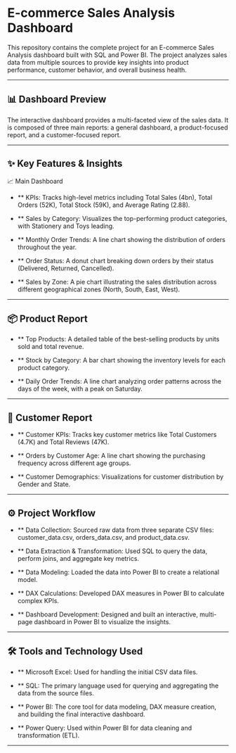 # E-commerce Sales Analysis Dashboard
This repository contains the complete project for an E-commerce Sales Analysis dashboard built with SQL and Power BI. The project analyzes sales data from multiple sources to provide key insights into product performance, customer behavior, and overall business health.

---

## 📊 Dashboard Preview
The interactive dashboard provides a multi-faceted view of the sales data. It is composed of three main reports: a general dashboard, a product-focused report, and a customer-focused report.

---

## ✨ Key Features & Insights
📈 Main Dashboard
* ** KPIs: Tracks high-level metrics including Total Sales (4bn), Total Orders (52K), Total Stock (59K), and Average Rating (2.88).

* ** Sales by Category: Visualizes the top-performing product categories, with Stationery and Toys leading.

* ** Monthly Order Trends: A line chart showing the distribution of orders throughout the year.

* ** Order Status: A donut chart breaking down orders by their status (Delivered, Returned, Cancelled).

* ** Sales by Zone: A pie chart illustrating the sales distribution across different geographical zones (North, South, East, West).

---

## 📦 Product Report
* ** Top Products: A detailed table of the best-selling products by units sold and total revenue.

* ** Stock by Category: A bar chart showing the inventory levels for each product category.

* ** Daily Order Trends: A line chart analyzing order patterns across the days of the week, with a peak on Saturday.

---

## 👥 Customer Report
* ** Customer KPIs: Tracks key customer metrics like Total Customers (4.7K) and Total Reviews (47K).

* ** Orders by Customer Age: A line chart showing the purchasing frequency across different age groups.

* ** Customer Demographics: Visualizations for customer distribution by Gender and State.

---

## ⚙️ Project Workflow
* ** Data Collection: Sourced raw data from three separate CSV files: customer_data.csv, orders_data.csv, and product_data.csv.

* ** Data Extraction & Transformation: Used SQL to query the data, perform joins, and aggregate key metrics.

* ** Data Modeling: Loaded the data into Power BI to create a relational model.

* ** DAX Calculations: Developed DAX measures in Power BI to calculate complex KPIs.

* ** Dashboard Development: Designed and built an interactive, multi-page dashboard in Power BI to visualize the insights.

---

## 🛠️ Tools and Technology Used
* ** Microsoft Excel: Used for handling the initial CSV data files.

* ** SQL: The primary language used for querying and aggregating the data from the source files.

* ** Power BI: The core tool for data modeling, DAX measure creation, and building the final interactive dashboard.

* ** Power Query: Used within Power BI for data cleaning and transformation (ETL).

---
